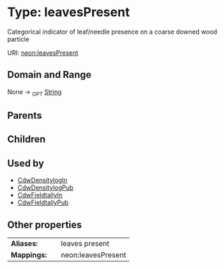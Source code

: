 
# Type: leavesPresent


Categorical indicator of leaf/needle presence on a coarse downed wood particle

URI: [neon:leavesPresent](https://data.neonscience.org/leavesPresent)


## Domain and Range

None ->  <sub>OPT</sub> [String](types/String.md)

## Parents


## Children


## Used by

 * [CdwDensitylogIn](CdwDensitylogIn.md)
 * [CdwDensitylogPub](CdwDensitylogPub.md)
 * [CdwFieldtallyIn](CdwFieldtallyIn.md)
 * [CdwFieldtallyPub](CdwFieldtallyPub.md)

## Other properties

|  |  |  |
| --- | --- | --- |
| **Aliases:** | | leaves present |
| **Mappings:** | | neon:leavesPresent |

